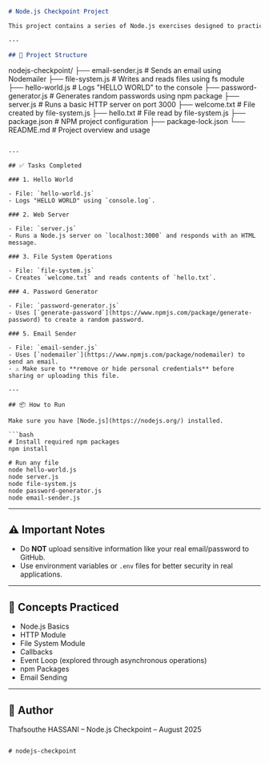```markdown
# Node.js Checkpoint Project

This project contains a series of Node.js exercises designed to practice core Node concepts including REPL, file system, web server, npm modules, and email functionality.

---

## 📁 Project Structure

```

nodejs-checkpoint/
├── email-sender.js            # Sends an email using Nodemailer
├── file-system.js             # Writes and reads files using fs module
├── hello-world.js             # Logs "HELLO WORLD" to the console
├── password-generator.js      # Generates random passwords using npm package
├── server.js                  # Runs a basic HTTP server on port 3000
├── welcome.txt                # File created by file-system.js
├── hello.txt                  # File read by file-system.js
├── package.json               # NPM project configuration
├── package-lock.json
└── README.md                  # Project overview and usage

````

---

## ✅ Tasks Completed

### 1. Hello World

- File: `hello-world.js`
- Logs "HELLO WORLD" using `console.log`.

### 2. Web Server

- File: `server.js`
- Runs a Node.js server on `localhost:3000` and responds with an HTML message.

### 3. File System Operations

- File: `file-system.js`
- Creates `welcome.txt` and reads contents of `hello.txt`.

### 4. Password Generator

- File: `password-generator.js`
- Uses [`generate-password`](https://www.npmjs.com/package/generate-password) to create a random password.

### 5. Email Sender

- File: `email-sender.js`
- Uses [`nodemailer`](https://www.npmjs.com/package/nodemailer) to send an email.
- ⚠️ Make sure to **remove or hide personal credentials** before sharing or uploading this file.

---

## 📦 How to Run

Make sure you have [Node.js](https://nodejs.org/) installed.

```bash
# Install required npm packages
npm install

# Run any file
node hello-world.js
node server.js
node file-system.js
node password-generator.js
node email-sender.js
````

---

## ⚠️ Important Notes

* Do **NOT** upload sensitive information like your real email/password to GitHub.
* Use environment variables or `.env` files for better security in real applications.

---

## 🧠 Concepts Practiced

* Node.js Basics
* HTTP Module
* File System Module
* Callbacks
* Event Loop (explored through asynchronous operations)
* npm Packages
* Email Sending

---

## 📝 Author

Thafsouthe HASSANI – Node.js Checkpoint – August 2025

````

# nodejs-checkpoint
